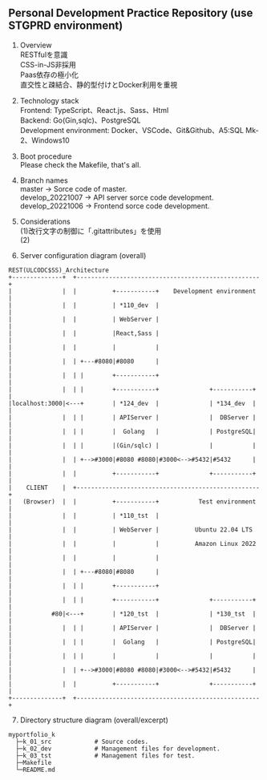 ## Personal Development Practice Repository (use STGPRD environment)
1. Overview  
RESTfulを意識  
CSS-in-JS非採用  
Paas依存の極小化  
直交性と疎結合、静的型付けとDocker利用を重視  

2. Technology stack  
Frontend: TypeScript、React.js、Sass、Html  
Backend: Go(Gin,sqlc)、PostgreSQL  
Development environment: Docker、VSCode、Git&Github、A5:SQL Mk-2、Windows10  

3. Boot procedure  
Please check the Makefile, that's all.

4. Branch names  
master -> Sorce code of master.  
develop_20221007 -> API server sorce code development.  
develop_20221006 -> Frontend sorce code development.  

5. Considerations  
(1)改行文字の制御に「.gitattributes」を使用  
(2)  

6. Server configuration diagram (overall)  
```
REST(ULCODC$SS)_Architecture
+--------------+  +---------------------------------------------------+
|              |  |          +-----------+    Development environment |
|              |  |          | *110_dev  |                            |
|              |  |          | WebServer |                            |
|              |  |          |React,Sass |                            |
|              |  |          |           |                            |
|              |  | +---#8080|#8080      |                            |
|              |  | |        +-----------+                            |
|              |  | |        +-----------+              +-----------+ |
|localhost:3000|<---+        | *124_dev  |              | *134_dev  | |
|              |  | |        | APIServer |              |  DBServer | |
|              |  | |        |  Golang   |              | PostgreSQL| |
|              |  | |        |(Gin/sqlc) |              |           | |
|              |  | +-->#3000|#8080 #8080|#3000<-->#5432|#5432      | |
|              |  |          +-----------+              +-----------+ |
|    CLIENT    |  +---------------------------------------------------+
|   (Browser)  |  |          +-----------+           Test environment |
|              |  |          | *110_tst  |                            |
|              |  |          | WebServer |          Ubuntu 22.04 LTS  |
|              |  |          |           |          Amazon Linux 2022 |
|              |  |          |           |                            |
|              |  | +---#8080|#8080      |                            |
|              |  | |        +-----------+                            |
|              |  | |        +-----------+              +-----------+ |
|           #80|<---+        | *120_tst  |              | *130_tst  | |
|              |  | |        | APIServer |              |  DBServer | |
|              |  | |        |  Golang   |              | PostgreSQL| |
|              |  | |        |           |              |           | |
|              |  | +-->#3000|#8080 #8080|#3000<-->#5432|#5432      | |
|              |  |          +-----------+              +-----------+ |
+--------------+  +---------------------------------------------------+
```
7. Directory structure diagram (overall/excerpt)  
```
myportfolio_k
  ├─k_01_src            # Source codes.
  ├─k_02_dev            # Management files for development.
  ├─k_03_tst            # Management files for test.
  ├─Makefile
  └─README.md
```
<!--
-->
